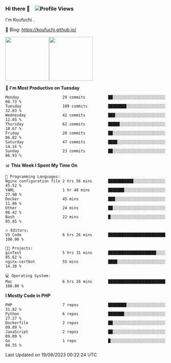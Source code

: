 ### Hi there 👋 &nbsp;&nbsp; ![Profile Views](http://img.shields.io/badge/Profile%20Views-122-blue)

I'm Koufuchi . 

📔 Blog: <https://koufuchi.github.io/>

<img align="" height="137px" src="https://github-readme-stats.vercel.app/api?username=Koufuchi&hide=issues,contribs&show_icons=true&line_height=21&theme=radical&locale=en" /><img align="" height="137px" src="https://github-readme-stats.vercel.app/api/top-langs/?username=Koufuchi&layout=compact&hide=blade,html,css&theme=radical&locale=en" />

<!--START_SECTION:waka-->
📅 **I'm Most Productive on Tuesday** 

```text
Monday                   29 commits          ██░░░░░░░░░░░░░░░░░░░░░░░   08.73 % 
Tuesday                  109 commits         ████████░░░░░░░░░░░░░░░░░   32.83 % 
Wednesday                42 commits          ███░░░░░░░░░░░░░░░░░░░░░░   12.65 % 
Thursday                 62 commits          █████░░░░░░░░░░░░░░░░░░░░   18.67 % 
Friday                   20 commits          ██░░░░░░░░░░░░░░░░░░░░░░░   06.02 % 
Saturday                 47 commits          ████░░░░░░░░░░░░░░░░░░░░░   14.16 % 
Sunday                   23 commits          ██░░░░░░░░░░░░░░░░░░░░░░░   06.93 % 
```


📊 **This Week I Spent My Time On** 

```text
💬 Programming Languages: 
Nginx configuration file 2 hrs 56 mins       ███████████░░░░░░░░░░░░░░   45.52 % 
YAML                     1 hr 48 mins        ███████░░░░░░░░░░░░░░░░░░   27.98 % 
Docker                   45 mins             ███░░░░░░░░░░░░░░░░░░░░░░   11.86 % 
Other                    24 mins             ██░░░░░░░░░░░░░░░░░░░░░░░   06.42 % 
Bash                     22 mins             █░░░░░░░░░░░░░░░░░░░░░░░░   05.85 % 

🔥 Editors: 
VS Code                  6 hrs 26 mins       █████████████████████████   100.00 % 

🐱‍💻 Projects: 
ginTest                  5 hrs 31 mins       █████████████████████░░░░   85.62 % 
nginx-certbot            55 mins             ████░░░░░░░░░░░░░░░░░░░░░   14.38 % 

💻 Operating System: 
Mac                      6 hrs 26 mins       █████████████████████████   100.00 % 
```

**I Mostly Code in PHP** 

```text
PHP                      7 repos             ████████░░░░░░░░░░░░░░░░░   31.82 % 
Python                   6 repos             ███████░░░░░░░░░░░░░░░░░░   27.27 % 
Dockerfile               2 repos             ██░░░░░░░░░░░░░░░░░░░░░░░   09.09 % 
JavaScript               2 repos             ██░░░░░░░░░░░░░░░░░░░░░░░   09.09 % 
Go                       1 repo              █░░░░░░░░░░░░░░░░░░░░░░░░   04.55 % 
```




 Last Updated on 19/08/2023 00:22:24 UTC
<!--END_SECTION:waka-->


